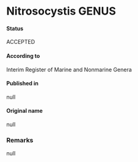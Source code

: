Nitrosocystis GENUS
=======

#### Status
ACCEPTED

#### According to
Interim Register of Marine and Nonmarine Genera

#### Published in
null

#### Original name
null

### Remarks
null